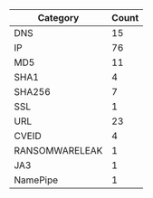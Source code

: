 | Category | Count |
| --- | --- |
| DNS | 15 |
| IP | 76 |
| MD5 | 11 |
| SHA1 | 4 |
| SHA256 | 7 |
| SSL | 1 |
| URL | 23 |
| CVEID | 4 |
| RANSOMWARELEAK | 1 |
| JA3 | 1 |
| NamePipe | 1 |
